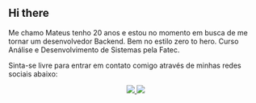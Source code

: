 ## Hi there 

Me chamo Mateus tenho 20 anos e estou no momento em busca de me tornar um desenvolvedor Backend. Bem no estilo zero to hero.
Curso Análise e Desenvolvimento de Sistemas pela Fatec. 

Sinta-se livre para entrar em contato comigo através de minhas redes sociais abaixo:

<p align="center">
    <a target="_blank" href="https://twitter.com/h3nriar">
        <img src="https://img.shields.io/twitter/url?label=Twitter&style=social&url=https%3A%2F%2Ftwitter.com">
    </a>
    <a target="_blank" href="https://www.instagram.com/henritteus/">
        <img src="https://img.shields.io/twitter/url?label=Instagram&logo=Instagram&style=social&url=https%3A%2F%2Fwww.instagram.com">
    </a>
</p>
